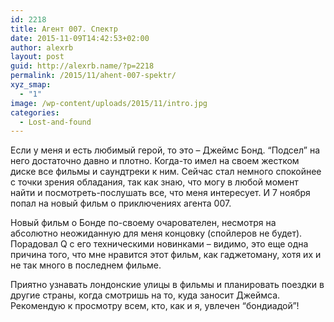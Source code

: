```yaml
---
id: 2218
title: Агент 007. Спектр
date: 2015-11-09T14:42:53+02:00
author: alexrb
layout: post
guid: http://alexrb.name/?p=2218
permalink: /2015/11/ahent-007-spektr/
xyz_smap:
  - "1"
image: /wp-content/uploads/2015/11/intro.jpg
categories:
  - Lost-and-found
---
```

Если у меня и есть любимый герой, то это &#8211; Джеймс Бонд. &#8220;Подсел&#8221; на него достаточно давно и плотно. Когда-то имел на своем жестком диске все фильмы и саундтреки к ним. Сейчас стал немного спокойнее с точки зрения обладания, так как знаю, что могу в любой момент найти и посмотреть-послушать все, что меня интересует. И 7 ноября попал на новый фильм о приключениях агента 007.

Новый фильм о Бонде по-своему очарователен, несмотря на абсолютно неожиданную для меня концовку (спойлеров не будет). Порадовал Q с его техническими новинками &#8211; видимо, это еще одна причина того, что мне нравится этот фильм, как гаджетоману, хотя их и не так много в последнем фильме.

Приятно узнавать лондонские улицы в фильмы и планировать поездки в другие страны, когда смотришь на то, куда заносит Джеймса. Рекомендую к просмотру всем, кто, как и я, увлечен &#8220;бондиадой&#8221;!